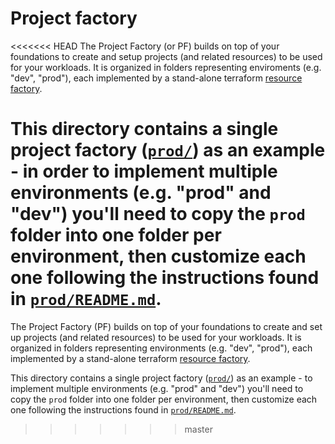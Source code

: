 # Project factory

<<<<<<< HEAD
The Project Factory (or PF) builds on top of your foundations to create and setup projects (and related resources) to be used for your workloads.
It is organized in folders representing enviroments (e.g. "dev", "prod"), each implemented by a stand-alone terraform [resource factory](https://medium.com/google-cloud/resource-factories-a-descriptive-approach-to-terraform-581b3ebb59c).

This directory contains a single project factory ([`prod/`](./prod/)) as an example - in order to implement multiple environments (e.g. "prod" and "dev") you'll need to copy the `prod` folder into one folder per environment, then customize each one following the instructions found in [`prod/README.md`](./prod/README.md).
=======
The Project Factory (PF) builds on top of your foundations to create and set up projects (and related resources) to be used for your workloads.
It is organized in folders representing environments (e.g. "dev", "prod"), each implemented by a stand-alone terraform [resource factory](https://medium.com/google-cloud/resource-factories-a-descriptive-approach-to-terraform-581b3ebb59c).

This directory contains a single project factory ([`prod/`](./prod/)) as an example - to implement multiple environments (e.g. "prod" and "dev") you'll need to copy the `prod` folder into one folder per environment, then customize each one following the instructions found in [`prod/README.md`](./prod/README.md).
>>>>>>> master
